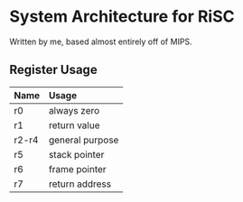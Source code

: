 # System Architecture for RiSC
Written by me, based almost entirely off of MIPS.

## Register Usage
| Name  | Usage           |
|:----  |:--------------- |
| r0    | always zero     |
| r1    | return value    |
| r2-r4 | general purpose |
| r5    | stack pointer   |
| r6    | frame pointer   |
| r7    | return address  |
